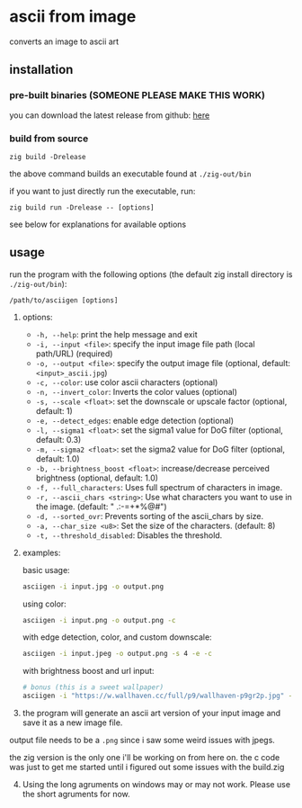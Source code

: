 # ascii from image

converts an image to ascii art

## installation

### pre-built binaries (SOMEONE PLEASE MAKE THIS WORK)

you can download the latest release from github: [here](https://github.com/seatedro/asciigen/releases/latest)

### build from source

`zig build -Drelease`

the above command builds an executable found at `./zig-out/bin`

if you want to just directly run the executable, run:

`zig build run -Drelease -- [options]`

see below for explanations for available options

## usage

run the program with the following options (the default zig install directory is `./zig-out/bin`):
   ```
   /path/to/asciigen [options]
   ```
1. options:
   - `-h, --help`: print the help message and exit
   - `-i, --input <file>`: specify the input image file path (local path/URL) (required)
   - `-o, --output <file>`: specify the output image file (optional, default: `<input>_ascii.jpg`)
   - `-c, --color`: use color ascii characters (optional)
   - `-n, --invert_color`: Inverts the color values (optional)
   - `-s, --scale <float>`: set the downscale or upscale factor (optional, default: 1)
   - `-e, --detect_edges`: enable edge detection (optional)
   - `-l, --sigma1 <float>`: set the sigma1 value for DoG filter (optional, default: 0.3)
   - `-m, --sigma2 <float>`: set the sigma2 value for DoG filter (optional, default: 1.0)
   - `-b, --brightness_boost <float>`: increase/decrease perceived brightness (optional, default: 1.0)
   - `-f, --full_characters`: Uses full spectrum of characters in image.
   - `-r, --ascii_chars <string>`: Use what characters you want to use in the image. (default: " .:-=+*%@#")
   - `-d, --sorted_ovr`: Prevents sorting of the ascii_chars by size.
   - `-a, --char_size <u8>`: Set the size of the characters. (default: 8)
   - `-t, --threshold_disabled`: Disables the threshold.

2. examples:

   basic usage:
   ```bash
   asciigen -i input.jpg -o output.png
   ```

   using color:
   ```bash
   asciigen -i input.png -o output.png -c
   ```

   with edge detection, color, and custom downscale: 
   ```bash
   asciigen -i input.jpeg -o output.png -s 4 -e -c
   ```

   with brightness boost and url input:
   ```bash
   # bonus (this is a sweet wallpaper)
   asciigen -i "https://w.wallhaven.cc/full/p9/wallhaven-p9gr2p.jpg" -o output.png -e -c-b 1.5
   ```

3. the program will generate an ascii art version of your input image and save it as a new image file.

output file needs to be a `.png` since i saw some weird issues with jpegs.

the zig version is the only one i'll be working on from here on. the c code was just to get me started until i figured out some issues with the build.zig

4. Using the long agruments on windows may or may not work. Please use the short agruments for now.
